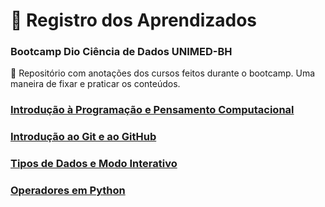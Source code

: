 # 🚀 Registro dos Aprendizados 
### Bootcamp Dio Ciência de Dados UNIMED-BH

 📓 Repositório com anotações dos cursos feitos durante o bootcamp. Uma maneira de fixar e praticar os conteúdos.

### [Introdução à Programação e Pensamento Computacional](1.onboarding/pense-cmpt.md)

### [Introdução ao Git e ao GitHub](1.onboarding/git-github.md)

### [Tipos de Dados e Modo Interativo](2.python/tipo&interativo.md)

### [Operadores em Python](2.python/operadores.md)